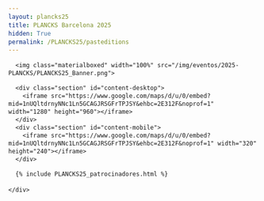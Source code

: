 ```yaml
---
layout: plancks25
title: PLANCKS Barcelona 2025
hidden: True
permalink: /PLANCKS25/pasteditions
---
```


<!-- Enlazamos el archivo CSS del carrusel -->
<link rel="stylesheet" href="/css/carousel.css">

<div class="no-pad-top" id="index-page">
  <div class="container">
    <div class="section">


<!-- BANNER -->
      <img class="materialboxed" width="100%" src="/img/eventos/2025-PLANCKS/PLANCKS25_Banner.png">

<!-- MAP -->
      <div class="section" id="content-desktop">
        <iframe src="https://www.google.com/maps/d/u/0/embed?mid=1nUQltdrnyNNc1Ln5GCAGJRSGFrTPJSY&ehbc=2E312F&noprof=1" width="1280" height="960"></iframe>
      </div>
      <div class="section" id="content-mobile">
        <iframe src="https://www.google.com/maps/d/u/0/embed?mid=1nUQltdrnyNNc1Ln5GCAGJRSGFrTPJSY&ehbc=2E312F&noprof=1" width="320" height="240"></iframe>
      </div>
	  
<!-- SPONSORS -->
      {% include PLANCKS25_patrocinadores.html %}
	  
    </div>
  </div>
</div>
